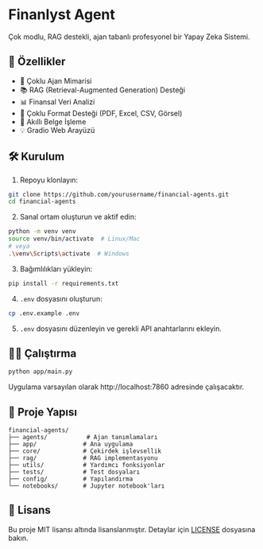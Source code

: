 # Finanlyst Agent

Çok modlu, RAG destekli, ajan tabanlı profesyonel bir Yapay Zeka Sistemi.

## 🚀 Özellikler

- 🤖 Çoklu Ajan Mimarisi
- 📚 RAG (Retrieval-Augmented Generation) Desteği
- 📊 Finansal Veri Analizi
- 📄 Çoklu Format Desteği (PDF, Excel, CSV, Görsel)
- 🎯 Akıllı Belge İşleme
- 💡 Gradio Web Arayüzü

## 🛠️ Kurulum

1. Repoyu klonlayın:
```bash
git clone https://github.com/yourusername/financial-agents.git
cd financial-agents
```

2. Sanal ortam oluşturun ve aktif edin:
```bash
python -m venv venv
source venv/bin/activate  # Linux/Mac
# veya
.\venv\Scripts\activate  # Windows
```

3. Bağımlılıkları yükleyin:
```bash
pip install -r requirements.txt
```

4. `.env` dosyasını oluşturun:
```bash
cp .env.example .env
```

5. `.env` dosyasını düzenleyin ve gerekli API anahtarlarını ekleyin.

## 🏃‍♂️ Çalıştırma

```bash
python app/main.py
```

Uygulama varsayılan olarak http://localhost:7860 adresinde çalışacaktır.

## 📁 Proje Yapısı

```
financial-agents/
├── agents/           # Ajan tanımlamaları
├── app/             # Ana uygulama
├── core/            # Çekirdek işlevsellik
├── rag/             # RAG implementasyonu
├── utils/           # Yardımcı fonksiyonlar
├── tests/           # Test dosyaları
├── config/          # Yapılandırma
└── notebooks/       # Jupyter notebook'ları
```

## 📝 Lisans

Bu proje MIT lisansı altında lisanslanmıştır. Detaylar için [LICENSE](LICENSE) dosyasına bakın.
